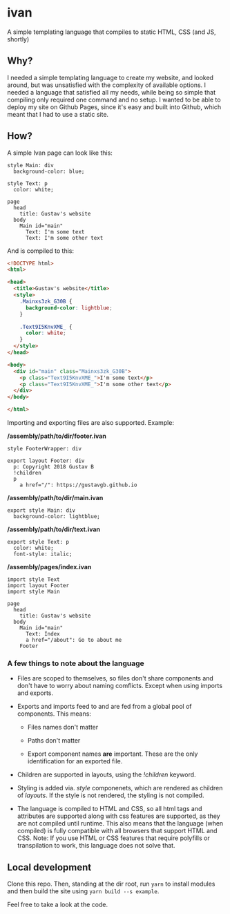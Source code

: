 # ivan

A simple templating language that compiles to static HTML, CSS (and JS, shortly)

## Why?

I needed a simple templating language to create my website, and looked around, but was unsatisfied with the complexity of available options. I needed a language that satisfied all my needs, while being so simple that compiling only required one command and no setup. I wanted to be able to deploy my site on Github Pages, since it's easy and built into Github, which meant that I had to use a static site.

## How?

A simple Ivan page can look like this:

```
style Main: div
  background-color: blue;

style Text: p
  color: white;

page
  head
    title: Gustav's website
  body
    Main id="main"
      Text: I'm some text
      Text: I'm some other text
```

And is compiled to this:

```html
<!DOCTYPE html>
<html>

<head>
  <title>Gustav's website</title>
  <style>
    .Mainxs3zk_G30B {
      background-color: lightblue;
    }

    .Text9I5KnvXME_ {
      color: white;
    }
  </style>
</head>

<body>
  <div id="main" class="Mainxs3zk_G30B">
    <p class="Text9I5KnvXME_">I'm some text</p>
    <p class="Text9I5KnvXME_">I'm some other text</p>
  </div>
</body>

</html>
```

Importing and exporting files are also supported. Example:

**/assembly/path/to/dir/footer.ivan**

```
style FooterWrapper: div

export layout Footer: div
  p: Copyright 2018 Gustav B
  !children
  p
    a href="/": https://gustavgb.github.io
```

**/assembly/path/to/dir/main.ivan**

```
export style Main: div
  background-color: lightblue;
```

**/assembly/path/to/dir/text.ivan**

```
export style Text: p
  color: white;
  font-style: italic;
```

**/assembly/pages/index.ivan**

```
import style Text
import layout Footer
import style Main

page
  head
    title: Gustav's website
  body
    Main id="main"
      Text: Index
      a href="/about": Go to about me
    Footer
```

### A few things to note about the language

* Files are scoped to themselves, so files don't share components and don't have to worry about naming comflicts. Except when using imports and exports.

* Exports and imports feed to and are fed from a global pool of components. This means:

    * Files names don't matter

    * Paths don't matter

    * Export component names **are** important. These are the only identification for an exported file.
    
* Children are supported in layouts, using the *!children* keyword.

* Styling is added via. *style* componenets, which are rendered as children of *layouts*. If the style is not rendered, the styling is not compiled.

* The language is compiled to HTML and CSS, so all html tags and attributes are supported along with css features are supported, as they are not compiled until runtime. This also means that the language (when compiled) is fully compatible with all browsers that support HTML and CSS. Note: If you use HTML or CSS features that require polyfills or transpilation to work, this language does not solve that.

## Local development

Clone this repo. Then, standing at the dir root, run `yarn` to install modules and then build the site using `yarn build --s example`.

Feel free to take a look at the code.
